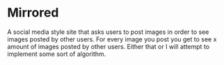 # Mirrored
A social media style site that asks users to post images in order to see images posted by other users. For every image you post you get to see x amount of images posted by other users. Either that or I will attempt to implement some sort of algorithm.
